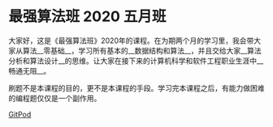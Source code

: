 # 最强算法班 2020 五月班

大家好，这是《最强算法班》2020年的课程。在为期两个月的学习里，我会带大家从算法__零基础__，学习所有基本的__数据结构和算法__，并且交给大家__算法分析和算法设计__的思维。让大家在接下来的计算机科学和软件工程职业生涯中__畅通无阻__。

刷题不是本课程的目的，更不是本课程的手段。学习完本课程之后，有能力做困难的编程题仅仅是一个副作用。

[GitPod](https://f67cdf40-7d34-4b12-a06e-9a5a76967c39.ws-us02.gitpod.io/#/workspace/brutal-algorithm-class)

